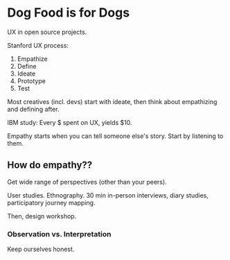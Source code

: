# Dog Food is for Dogs

UX in open source projects.

Stanford UX process:
1. Empathize
2. Define
3. Ideate
4. Prototype
5. Test

Most creatives (incl. devs) start with ideate, then think about empathizing and defining after.

IBM study: Every $ spent on UX, yields $10. 

Empathy starts when you can tell someone else's story. Start by listening to them.

## How do empathy??

Get wide range of perspectives (other than your peers).

User studies. Ethnography. 30 min in-person interviews, diary studies, participatory journey mapping.

Then, design workshop.

### Observation vs. Interpretation

Keep ourselves honest.
